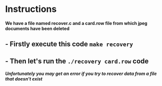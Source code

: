 # Instructions

#### We have a file named recover.c and a card.row file from which jpeg documents have been deleted

## - Firstly execute this code `make recovery`

## - Then let's run the `./recovery card.row` code

##### Unfortunately you may get an error if you try to recover data from a file that doesn't exist